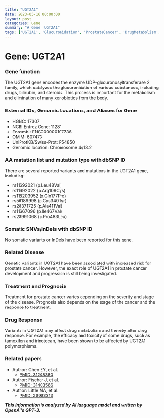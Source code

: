 ```yaml
---
title: "UGT2A1"
date: 2023-05-16 00:00:00
layout: post
categories: Gene
summary: "# Gene: UGT2A1"
tags: ['UGT2A1', 'Glucuronidation', 'ProstateCancer', 'DrugMetabolism', 'Polymorphisms', 'Tamoxifen', 'Irinotecan', 'GeneticVariants']
---
```


# Gene: UGT2A1
### Gene function
The UGT2A1 gene encodes the enzyme UDP-glucuronosyltransferase 2 family, which catalyzes the glucuronidation of various substances, including drugs, bilirubin, and steroids. This process is important for the metabolism and elimination of many xenobiotics from the body.

### External IDs, Genomic Locations, and Aliases for Gene
- HGNC: 17307
- NCBI Entrez Gene: 11281
- Ensembl: ENSG00000197736
- OMIM: 607473
- UniProtKB/Swiss-Prot: P54850
- Genomic location: Chromosome 4q13.2

### AA mutation list and mutation type with dbSNP ID
There are several reported variants and mutations in the UGT2A1 gene, including:
- rs11692021 (p.Leu48Val)
- rs11692022 (p.Arg109Cys)
- rs118203952 (p.Gln177Pro)
- rs56189998 (p.Cys340Tyr)
- rs28371725 (p.Ala411Val)
- rs11667096 (p.Ile467Val)
- rs28991068 (p.Pro483Leu)

### Somatic SNVs/InDels with dbSNP ID
No somatic variants or InDels have been reported for this gene.

### Related Disease
Genetic variants in UGT2A1 have been associated with increased risk for prostate cancer. However, the exact role of UGT2A1 in prostate cancer development and progression is still being investigated.

### Treatment and Prognosis
Treatment for prostate cancer varies depending on the severity and stage of the disease. Prognosis also depends on the stage of the cancer and the response to treatment.

### Drug Response
Variants in UGT2A1 may affect drug metabolism and thereby alter drug response. For example, the efficacy and toxicity of some drugs, such as tamoxifen and irinotecan, have been shown to be affected by UGT2A1 polymorphisms.

### Related papers
- Author: Chen ZY, et al.
  - [PMID: 31208380]([Click](https://pubmed.ncbi.nlm.nih.gov/31208380/))
- Author: Fischer J, et al.
  - [PMID: 31403566]([Click](https://pubmed.ncbi.nlm.nih.gov/31403566/))
- Author: Little MA, et al.
  - [PMID: 29993313]([Click](https://www.ncbi.nlm.nih.gov/pmc/articles/PMC6359371/))

**_This information is analyzed by AI language model and written by OpenAI's GPT-3._**